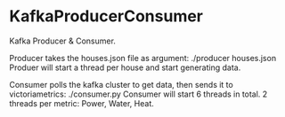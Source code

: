 # KafkaProducerConsumer
Kafka Producer & Consumer.

Producer takes the houses.json file as argument: ./producer houses.json
Produer will start a thread per house and start generating data.

Consumer polls the kafka cluster to get data, then sends it to victoriametrics: ./consumer.py
Consumer will start 6 threads in total. 2 threads per metric: Power, Water, Heat.